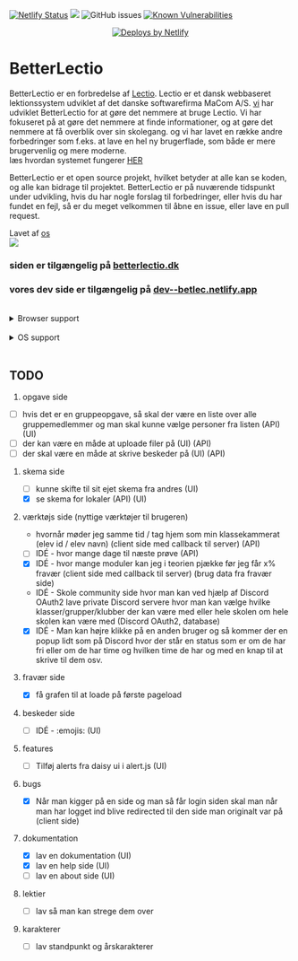 [![Netlify Status](https://api.netlify.com/api/v1/badges/fe2851de-234e-4d0b-864e-25827514c5a5/deploy-status)](https://app.netlify.com/sites/betlec/deploys)
<img src="https://badgen.net/github/release/BetterLectio/betterlectio" />
![GitHub issues](https://img.shields.io/github/issues-raw/victorDigital/betterLectio)
[![Known Vulnerabilities](https://snyk.io/test/github/BetterLectio/betterLectio/badge.svg)](https://snyk.io/test/github/BetterLectio/betterLectio)

<p align="center">
<a href="https://www.netlify.com"> <img src="https://www.netlify.com/v3/img/components/netlify-light.svg" alt="Deploys by Netlify" /> </a>
</p>

# BetterLectio

BetterLectio er en forbredelse af [Lectio](https://lectio.dk). Lectio er et dansk webbaseret lektionssystem udviklet af det danske softwarefirma MaCom A/S. [vi](https://github.com/victorDigital/betterLectio/graphs/contributors) har udviklet BetterLectio for at gøre det nemmere at bruge Lectio. Vi har fokuseret på at gøre det nemmere at finde informationer, og at gøre det nemmere at få overblik over sin skolegang. og vi har lavet en række andre forbedringer som f.eks. at lave en hel ny brugerflade, som både er mere brugervenlig og mere moderne.  
læs hvordan systemet fungerer [HER](https://betterlectio.dk/help)

BetterLectio er et open source projekt, hvilket betyder at alle kan se koden, og alle kan bidrage til projektet. BetterLectio er på nuværende tidspunkt under udvikling, hvis du har nogle forslag til forbedringer, eller hvis du har fundet en fejl, så er du meget velkommen til åbne en issue, eller lave en pull request.

Lavet af [os](https://github.com/victorDigital/betterLectio/graphs/contributors)  
<a href="https://github.com/BetterLectio/betterlectio/graphs/contributors">
<img src="https://contrib.rocks/image?repo=BetterLectio/betterlectio" />
</a>

### siden er tilgængelig på [betterlectio.dk](https://betterlectio.dk)

### vores dev side er tilgængelig på [dev--betlec.netlify.app](https://dev--betlec.netlify.app/)

<br/>

<details>

<summary>Browser support</summary>

| Chrome | Firefox | Safari |    Edge     |    Opera    |
| :----: | :-----: | :----: | :---------: | :---------: |
|   ✅   |   ✅    |   ⚠️   | ikke testet | ikke testet |

</details>

<br/>

<details>

<summary>OS support</summary>

| Windows | Mac OS | Linux |       IOS        | Android  |
| :-----: | :----: | :---: | :--------------: | :------: |
|   ✅    |   ✅   |  ✅   | ⚠️ få bugs (PWA) | ✅ (PWA) |

</details>

<br/>

## TODO

1. opgave side

- [ ] hvis det er en gruppeopgave, så skal der være en liste over alle gruppemedlemmer og man skal kunne vælge personer fra listen (API) (UI)
- [ ] der kan være en måde at uploade filer på (UI) (API)
- [ ] der skal være en måde at skrive beskeder på (UI) (API)

1. skema side

   - [ ] kunne skifte til sit ejet skema fra andres (UI)
   - [x] se skema for lokaler (API) (UI)

2. værktøjs side (nyttige værktøjer til brugeren)

   - hvornår møder jeg samme tid / tag hjem som min klassekammerat (elev id / elev navn) (client side med callback til server) (API)
   - [ ] IDÉ - hvor mange dage til næste prøve (API)
   - [x] IDÉ - hvor mange moduler kan jeg i teorien pjække før jeg får x% fravær (client side med callback til server) (brug data fra fravær side)
   - IDÉ - Skole community side hvor man kan ved hjælp af Discord OAuth2 lave private Discord servere hvor man kan vælge hvilke klasser/grupper/klubber der kan være med eller hele skolen om hele skolen kan være med (Discord OAuth2, database)
   - [x] IDÉ - Man kan højre klikke på en anden bruger og så kommer der en popup lidt som på Discord hvor der står en status som er om de har fri eller om de har time og hvilken time de har og med en knap til at skrive til dem osv.

3. fravær side

   - [x] få grafen til at loade på første pageload

4. beskeder side

   - [ ] IDÉ - :emojis: (UI)

5. features

   - [ ] Tilføj alerts fra daisy ui i alert.js (UI)

6. bugs

   - [x] Når man kigger på en side og man så får login siden skal man når man har logget ind blive redirected til den side man originalt var på (client side)

7. dokumentation

   - [x] lav en dokumentation (UI)
   - [x] lav en help side (UI)
   - [ ] lav en about side (UI)

8. lektier

   - [ ] lav så man kan strege dem over

9. karakterer

   - [ ] lav standpunkt og årskarakterer
